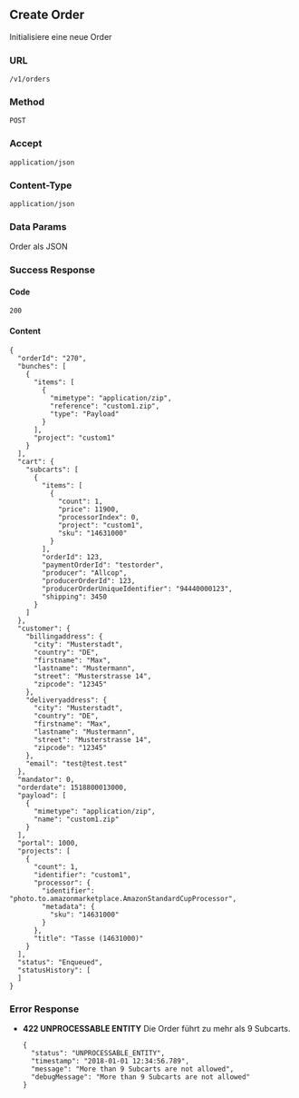 ## Create Order

Initialisiere eine neue Order

### URL
`/v1/orders`

### Method
`POST`

### Accept
`application/json`

### Content-Type
`application/json`

### Data Params
Order als JSON

### Success Response
#### Code
`200`

#### Content

    {
      "orderId": "270",
      "bunches": [
        {
          "items": [
            {
              "mimetype": "application/zip",
              "reference": "custom1.zip",
              "type": "Payload"
            }
          ],
          "project": "custom1"
        }
      ],
      "cart": {
        "subcarts": [
          {
            "items": [
              {
                "count": 1,
                "price": 11900,
                "processorIndex": 0,
                "project": "custom1",
                "sku": "14631000"
              }
            ],
            "orderId": 123,
            "paymentOrderId": "testorder",
            "producer": "Allcop",
            "producerOrderId": 123,
            "producerOrderUniqueIdentifier": "94440000123",
            "shipping": 3450
          }
        ]
      },
      "customer": {
        "billingaddress": {
          "city": "Musterstadt",
          "country": "DE",
          "firstname": "Max",
          "lastname": "Mustermann",
          "street": "Musterstrasse 14",
          "zipcode": "12345"
        },
        "deliveryaddress": {
          "city": "Musterstadt",
          "country": "DE",
          "firstname": "Max",
          "lastname": "Mustermann",
          "street": "Musterstrasse 14",
          "zipcode": "12345"
        },
        "email": "test@test.test"
      },
      "mandator": 0,
      "orderdate": 1518800013000,
      "payload": [
        {
          "mimetype": "application/zip",
          "name": "custom1.zip"
        }
      ],
      "portal": 1000,
      "projects": [
        {
          "count": 1,
          "identifier": "custom1",
          "processor": {
            "identifier": "photo.to.amazonmarketplace.AmazonStandardCupProcessor",
            "metadata": {
              "sku": "14631000"
            }
          },
          "title": "Tasse (14631000)"
        }
      ],
      "status": "Enqueued",
      "statusHistory": [
      ]
    }

### Error Response
* **422 UNPROCESSABLE ENTITY**
  Die Order führt zu mehr als 9 Subcarts.

      {
        "status": "UNPROCESSABLE_ENTITY",
        "timestamp": "2018-01-01 12:34:56.789",
        "message": "More than 9 Subcarts are not allowed",
        "debugMessage": "More than 9 Subcarts are not allowed"
      }

